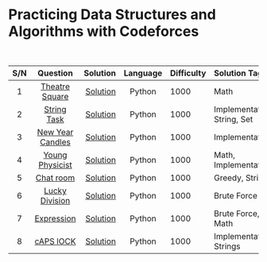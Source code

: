 # Practicing Data Structures and Algorithms with Codeforces   
</br>   

| S/N | Question  | Solution  | Language  | Difficulty  | Solution Tag |
|:----:|:------------------------------------------:|----------------------:|:-----------:|:------------|:------------|
| 1   | [Theatre Square](https://codeforces.com/problemset/problem/1/A)  | [Solution](https://github.com/Oyebamiji-Micheal/Codeforces/blob/master/Solutions/A.%20Theatre%20Square.py)  | Python  | 1000  | Math  |
| 2   | [String Task](https://codeforces.com/contest/118/problem/A)  | [Solution](https://github.com/Oyebamiji-Micheal/Codeforces/blob/master/Solutions/A.%20String%20Task.py) | Python  | 1000  | Implementation, String, Set
| 3   | [New Year Candles](https://codeforces.com/problemset/problem/379/A) | [Solution](https://github.com/Oyebamiji-Micheal/Codeforces/blob/master/Solutions/New%20Year%20Candles.py) | Python  | 1000  | Implementation
| 4   | [Young Physicist](https://codeforces.com/contest/69/problem/A)    | [Solution](https://github.com/Oyebamiji-Micheal/Codeforces/blob/master/Solutions/Young%20Physicist.py)    | Python   |    1000  | Math, Implementation
| 5   | [Chat room](https://codeforces.com/contest/58/problem/A)    | [Solution](https://github.com/Oyebamiji-Micheal/Codeforces/blob/master/Solutions/Chat%20room.py)  | Python  | 1000  | Greedy, Strings  |
| 6   | [Lucky Division](https://codeforces.com/problemset/problem/122/A)   | [Solution](https://github.com/Oyebamiji-Micheal/Codeforces/blob/master/Solutions/Lucky%20Division.py)   | Python  | 1000  | Brute Force
| 7   | [Expression](https://codeforces.com/problemset/problem/479/A)   | [Solution](https://github.com/Oyebamiji-Micheal/Codeforces/blob/master/Solutions/Expression.py) | Python |  1000  | Brute Force, Math |
| 8   | [cAPS lOCK](https://codeforces.com/contest/131/problem/A)   | [Solution](https://github.com/Oyebamiji-Micheal/Codeforces/blob/master/Solutions/cAPS%20lOCK.py)    | Python    | 1000  | Implementation, Strings
